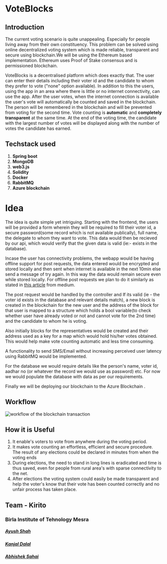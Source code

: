 # VoteBlocks 

## **Introduction**

The current voting scenario is quite unappealing. Especially for people living away from their own constituency. This problem can be solved using online decentralized voting system which is made reliable, transparent and secure using blockchain.We will be using the Ethereum based implementation. Ethereum uses Proof of Stake consensus and is permissioned blockchain.
 
VoteBlocks is a decentralised platform which does exactly that. The user can enter their details including their voter id and the candidate to whom they prefer to vote ("none" option available). In addition to this the users, using the app in an area where there is little or no internet connectivity, can use the app. After the user votes, when the internet connection is available the user's vote will automatically be counted and saved in the blockchain. The person will be remembered in the blockchain and will be prevented from voting for the second time. Vote counting is **automatic** and **completely transparent** at the same time. At the end of the voting time, the candidate with the largest number of votes will be displayed along with the number of votes the candidate has earned. 

## **Techstack used**

1. **Spring boot**
2. **MongoDB**
3. **web3.js**
4. **Solidity**
5. **Docker**
6. **RabbitMQ**
7. **Azure blockchain**

# **Idea**
The idea is quite simple yet intriguing. Starting with the frontend, the users will be provided a form wherein they will be required to fill their voter id, a secure password(some record which is not available publically), full name, the delegate to whom they want to vote. This data would then be recieved by our api, which would verify that the given data is valid (ie:- exists in the database). 

Incase the user has connectivity problems, the webapp would be having offline support for post requests, the data entered would be encrypted and stored locally and then sent when internet is available in the next 10min else send a message of try again. In this way the data would remain secure even while stored locally. For offline post requests we plan to do it similarly as stated in [this article](https://medium.com/web-on-the-edge/offline-posts-with-progressive-web-apps-fc2dc4ad895) from medium.

The post request would be handled by the controller and If its valid (ie - the voter id exists in the database and relevant details match), a new block is created in the blockchain for the new user and the address of the block for that user is mapped to a structure which holds a bool variable(to check whether user have already voted or not and cannot vote for the 2nd time) and the candidate to whom he is voting.

Also initially blocks for the representatives would be created and their address used as a key for a map which would hold his/her votes obtained. This would help make vote counting automatic and less time consuming.

A functionality to send SMS/Email without increasing perceived user latency using RabbitMQ would be implemented.

For the database we would require details like the person's name, voter id, aadhar no (or whatever the record we would use as password) etc. For now we would populate the database with data as per our requirements.

Finally we will be deploying our blockchain to the Azure Blockchain .

## Workflow
![workflow of the blockchain transaction](https://github.com/LoneWolfKJ/Kirito/tree/master/Workflow/workflow.PNG)

## **How it is Useful**
 1) It enable's voters to vote from anywhere during the voting period.
 2) It makes vote counting an effortless, efficient and secure procedure. The result of any elections could be declared in minutes from when the voting ends
 3) During elections, the need to stand in long lines is eradicated and time is thus saved, even for people from rural area's with sparse connectivity to the net.
 4) After elections the voting system could easily be made transparent and help the voter's know that their vote has been counted correctly and no unfair process has taken place.

## **Team - Kirito**

### **Birla Institute of Tehnology Mesra**

##### [Ayush Shah](https://github.com/shahayush457)
##### [Kanjal Dalal](https://github.com/LoneWolfKJ)
##### [Abhishek Sahai](https://github.com/silentknight16)


